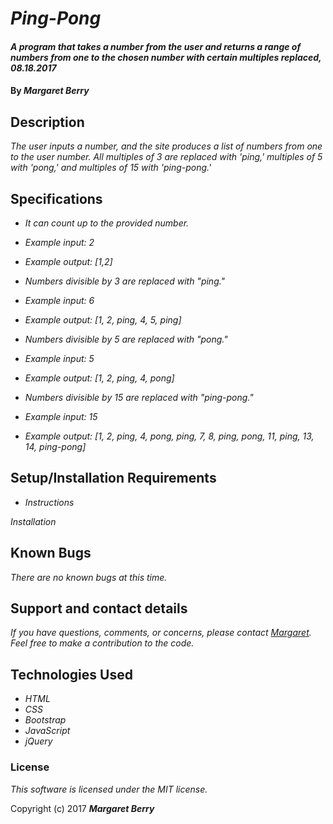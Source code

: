 # _Ping-Pong_

#### _A program that takes a number from the user and returns a range of numbers from one to the chosen number with certain multiples replaced, 08.18.2017_

#### By _**Margaret Berry**_

## Description

_The user inputs a number, and the site produces a list of numbers from one to the user number. All multiples of 3 are replaced with 'ping,' multiples of 5 with 'pong,' and multiples of 15 with 'ping-pong.'_

## Specifications
* _It can count up to the provided number._
* _Example input: 2_
* _Example output: [1,2]_

* _Numbers divisible by 3 are replaced with "ping."_
* _Example input: 6_
* _Example output: [1, 2, ping, 4, 5, ping]_

* _Numbers divisible by 5 are replaced with "pong."_
* _Example input: 5_
* _Example output: [1, 2, ping, 4, pong]_

* _Numbers divisible by 15 are replaced with "ping-pong."_
* _Example input: 15_
* _Example output: [1, 2, ping, 4, pong, ping, 7, 8, ping, pong, 11, ping, 13, 14, ping-pong]_

## Setup/Installation Requirements

* _Instructions_

_Installation_

## Known Bugs

_There are no known bugs at this time._

## Support and contact details

_If you have questions, comments, or concerns, please contact [Margaret](margaretshelaghmcgovern@gmail.com).  Feel free to make a contribution to the code._

## Technologies Used

* _HTML_
* _CSS_
* _Bootstrap_
* _JavaScript_
* _jQuery_

### License

*This software is licensed under the MIT license.*

Copyright (c) 2017 **_Margaret Berry_**
